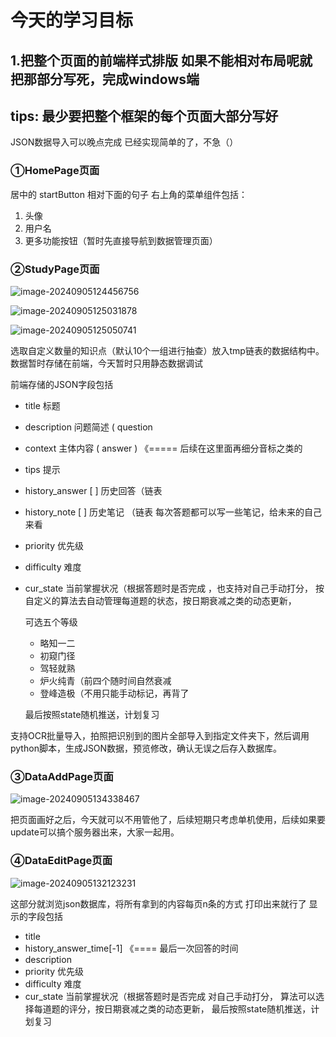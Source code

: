 # 今天的学习目标

## 1.把整个页面的前端样式排版 如果不能相对布局呢就把那部分写死，完成windows端

## tips: 最少要把整个框架的每个页面大部分写好

JSON数据导入可以晚点完成
已经实现简单的了，不急（）

### ①HomePage页面

居中的 startButton 相对下面的句子
右上角的菜单组件包括：

1. 头像
2. 用户名
3. 更多功能按钮（暂时先直接导航到数据管理页面）

### ②StudyPage页面

![image-20240905124456756](C:\Users\19170\AppData\Roaming\Typora\typora-user-images\image-20240905124456756.png)

![image-20240905125031878](C:\Users\19170\AppData\Roaming\Typora\typora-user-images\image-20240905125031878.png)

![image-20240905125050741](C:\Users\19170\AppData\Roaming\Typora\typora-user-images\image-20240905125050741.png)



选取自定义数量的知识点（默认10个一组进行抽查）放入tmp链表的数据结构中。
数据暂时存储在前端，今天暂时只用静态数据调试

前端存储的JSON字段包括

- title 标题

- description 问题简述 ( question

- context 主体内容 ( answer )                                      《=====  后续在这里面再细分音标之类的

- tips 提示

- history_answer [ ]  历史回答（链表

- history_note [ ]  历史笔记 （链表 每次答题都可以写一些笔记，给未来的自己来看

- priority     优先级

- difficulty       难度

- cur_state  当前掌握状况（根据答题时是否完成 ，也支持对自己手动打分，
  按自定义的算法去自动管理每道题的状态，按日期衰减之类的动态更新，

  可选五个等级

  - 略知一二
  - 初窥门径
  - 驾轻就熟
  - 炉火纯青（前四个随时间自然衰减
  - 登峰造极（不用只能手动标记，再背了

  最后按照state随机推送，计划复习

支持OCR批量导入，拍照把识别到的图片全部导入到指定文件夹下，然后调用python脚本，生成JSON数据，预览修改，确认无误之后存入数据库。





### ③DataAddPage页面

![image-20240905134338467](C:\Users\19170\AppData\Roaming\Typora\typora-user-images\image-20240905134338467.png)

把页面画好之后，今天就可以不用管他了，后续短期只考虑单机使用，后续如果要update可以搞个服务器出来，大家一起用。

### ④DataEditPage页面

![image-20240905132123231](C:\Users\19170\AppData\Roaming\Typora\typora-user-images\image-20240905132123231.png)

这部分就浏览json数据库，将所有拿到的内容每页n条的方式 打印出来就行了
显示的字段包括

- title
- history_answer_time[-1]         《==== 最后一次回答的时间
- description
- priority     优先级
- difficulty   难度
- cur_state  当前掌握状况（根据答题时是否完成 对自己手动打分，
  算法可以选择每道题的评分，按日期衰减之类的动态更新，
  最后按照state随机推送，计划复习



